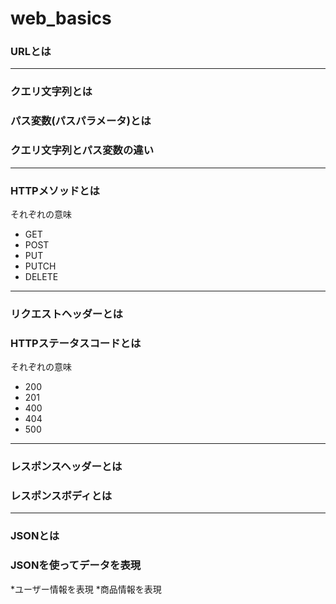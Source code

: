 # web_basics
### URLとは
***

### クエリ文字列とは
### パス変数(パスパラメータ)とは
### クエリ文字列とパス変数の違い
***

### HTTPメソッドとは
それぞれの意味
* GET
* POST
* PUT
* PUTCH
* DELETE
***

### リクエストヘッダーとは
### HTTPステータスコードとは
それぞれの意味
* 200
* 201
* 400
* 404
* 500
***

### レスポンスヘッダーとは
### レスポンスボディとは
***

### JSONとは
### JSONを使ってデータを表現
*ユーザー情報を表現
*商品情報を表現


